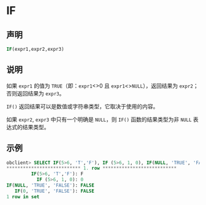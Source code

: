 # IF

## 声明

```sql
IF(expr1,expr2,expr3)
```

## 说明

如果 `expr1` 的值为 `TRUE`（即：`expr1`\<\>0 且 `expr1`\<\>`NULL`），返回结果为 `expr2`；否则返回结果为 `expr3`。

`IF()` 返回结果可以是数值或字符串类型，它取决于使用的内容。

如果 `expr2`, `expr3` 中只有一个明确是 `NULL`，则 `IF()` 函数的结果类型为非 `NULL` 表达式的结果类型。

## 示例

```sql
obclient> SELECT IF(5>6, 'T','F'), IF (5>6, 1, 0), IF(NULL, 'TRUE', 'FALSE'), IF(0, 'TRUE', 'FALSE')\G
*************************** 1. row ***************************
         IF(5>6, 'T','F'): F
           IF (5>6, 1, 0): 0
IF(NULL, 'TRUE', 'FALSE'): FALSE
   IF(0, 'TRUE', 'FALSE'): FALSE
1 row in set 
```
